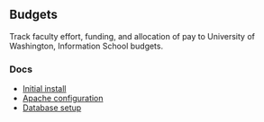 ## Budgets

Track faculty effort, funding, and allocation of pay to University of Washington, Information School budgets.

### Docs

* [Initial install](docs/initial-install.txt)
* [Apache configuration](docs/apache-configuration.txt)
* [Database setup](docs/database-setup.sql)
